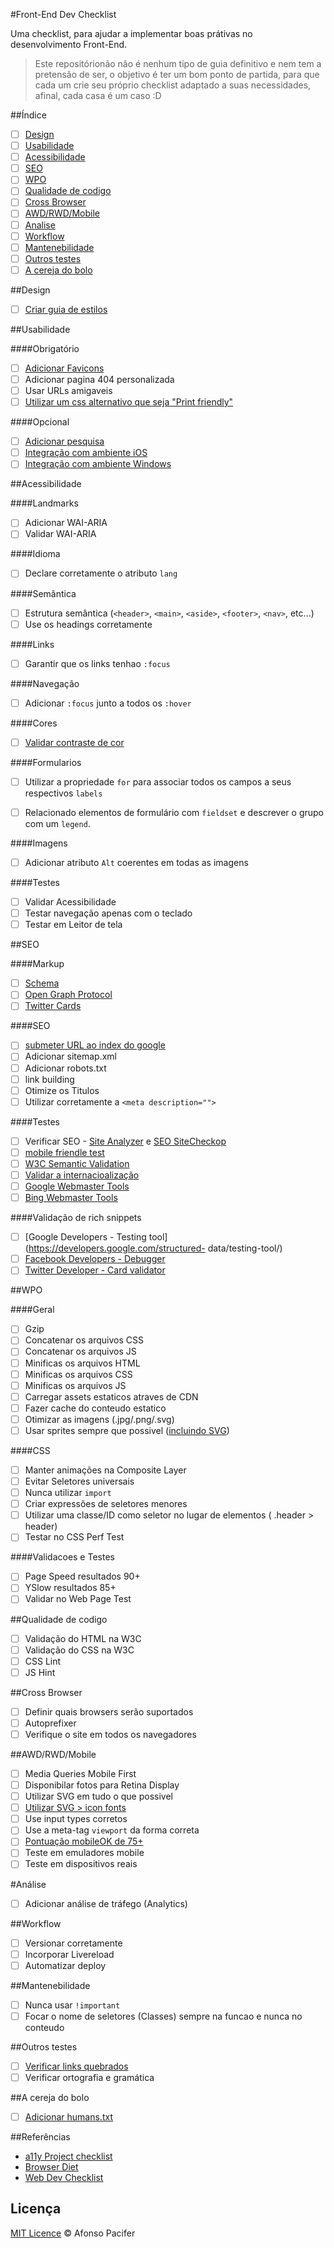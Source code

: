 #Front-End Dev Checklist

Uma checklist, para ajudar a implementar boas prátivas no desenvolvimento Front-End.

> Este repositórionão não é nenhum tipo de guia definitivo e nem tem a pretensão de ser, o objetivo é ter um bom ponto de partida, para que cada um crie seu próprio checklist adaptado a suas necessidades, afinal, cada casa é um caso :D

##Índice

- [ ] [Design](#)
- [ ] [Usabilidade](#)
- [ ] [Acessibilidade](#)
- [ ] [SEO](#)
- [ ] [WPO](#)
- [ ] [Qualidade de codigo](#)
- [ ] [Cross Browser](#)
- [ ] [AWD/RWD/Mobile](#)
- [ ] [Analise](#)
- [ ] [Workflow](#)
- [ ] [Mantenebilidade](#)
- [ ] [Outros testes](#)
- [ ] [A cereja do bolo](#)

##Design

- [ ] [Criar guia de estilos](http://tableless.com.br/guia-de-estilos/)

##Usabilidade

####Obrigatório

- [ ] [Adicionar Favicons](http://tableless.com.br/favicons/)
- [ ] Adicionar pagina 404 personalizada
- [ ] Usar URLs amigaveis
- [ ] [Utilizar um css alternativo que seja "Print friendly"](http://www.smashingmagazine.com/2011/11/24/how-to-set-up-a-print-style-sheet/)

####Opcional

- [ ] [Adicionar pesquisa](https://cse.google.com/cse/)
- [ ] [Integração com ambiente iOS](https://developer.apple.com/library/ios/documentation/AppleApplications/Reference/SafariWebContent/ConfiguringWebApplications/ConfiguringWebApplications.html)
- [ ] [Integração com ambiente Windows](https://msdn.microsoft.com/library/hh781490.aspx)

##Acessibilidade

####Landmarks

- [ ] Adicionar WAI-ARIA
- [ ] Validar WAI-ARIA

####Idioma

- [ ] Declare corretamente o atributo `lang`

####Semântica

- [ ] Estrutura semântica (`<header>`, `<main>`, `<aside>`, `<footer>`, `<nav>`, etc...)
- [ ] Use os headings corretamente

####Links

- [ ] Garantir que os links tenhao `:focus`

####Navegação

- [ ] Adicionar `:focus` junto a todos os `:hover`

####Cores

- [ ] [Validar contraste de cor](http://www.checkmycolours.com/)

####Formularios

- [ ] Utilizar a propriedade `for` para associar todos os campos a seus respectivos `labels`

- [ ] Relacionado elementos de formulário com `fieldset` e descrever o grupo com um `legend`.

####Imagens

- [ ] Adicionar atributo `Alt` coerentes em todas as imagens

####Testes

- [ ] Validar Acessibilidade
- [ ] Testar navegação apenas com o teclado
- [ ] Testar em Leitor de tela

##SEO

####Markup

- [ ] [Schema](https://schema.org/)
- [ ] [Open Graph Protocol](http://ogp.me/)
- [ ] [Twitter Cards](https://dev.twitter.com/cards/overview)

####SEO

- [ ] [submeter URL ao index do google](http://www.google.com.br/add_url.html)
- [ ] Adicionar sitemap.xml
- [ ] Adicionar robots.txt
- [ ] link building
- [ ] Otimize os Titulos
- [ ] Utilizar corretamente a `<meta description="">`

####Testes

- [ ] Verificar SEO - [Site Analyzer](http://www.site-analyzer.com/) e [SEO SiteCheckop](http://seositecheckup.com/)
- [ ] [mobile friendle test](https://www.google.com/webmasters/tools/mobile-friendly/)
- [ ] [W3C Semantic Validation](http://www.w3.org/2003/12/semantic-extractor.html)
- [ ] [Validar a internacioalização](http://validator.w3.org/i18n-checker/)
- [ ] [Google Webmaster Tools](https://www.google.com/webmasters/tools/)
- [ ] [Bing Webmaster Tools](http://www.bing.com/toolbox/webmaster)

####Validação de rich snippets

- [ ] [Google Developers - Testing tool](https://developers.google.com/structured- data/testing-tool/)
- [ ] [Facebook Developers - Debugger](https://developers.facebook.com/tools/debug/)
- [ ] [Twitter Developer - Card validator](https://cards-dev.twitter.com/validator/)

##WPO

####Geral

- [ ] Gzip
- [ ] Concatenar os arquivos CSS
- [ ] Concatenar os arquivos JS
- [ ] Minificas os arquivos HTML
- [ ] Minificas os arquivos CSS
- [ ] Minificas os arquivos JS
- [ ] Carregar assets estaticos atraves de CDN
- [ ] Fazer cache do conteudo estatico
- [ ] Otimizar as imagens (.jpg/.png/.svg)
- [ ] Usar sprites sempre que possivel ([incluindo SVG](http://willianjusten.com.br/usando-svg-sprites/))

####CSS

- [ ] Manter animações na Composite Layer
- [ ] Evitar Seletores universais
- [ ] Nunca utilizar `import`
- [ ] Criar expressões de seletores menores
- [ ] Utilizar uma classe/ID como seletor no lugar de elementos ( .header > header)
- [ ] Testar no CSS Perf Test

####Validacoes e Testes

- [ ] Page Speed resultados 90+
- [ ] YSlow resultados 85+
- [ ] Validar no Web Page Test

##Qualidade de codigo

- [ ] Validação do HTML na W3C
- [ ] Validação do CSS na W3C
- [ ] CSS Lint
- [ ] JS Hint

##Cross Browser

- [ ] Definir quais browsers serão suportados
- [ ] Autoprefixer
- [ ] Verifique o site em todos os navegadores

##AWD/RWD/Mobile

- [ ] Media Queries Mobile First
- [ ] Disponibilar fotos para Retina Display
- [ ] Utilizar SVG em tudo o que possivel
- [ ] [Utilizar SVG > icon fonts](https://css-tricks.com/icon-fonts-vs-svg/)
- [ ] Use input types corretos
- [ ] Use a meta-tag `viewport` da forma correta
- [ ] [Pontuação mobileOK de 75+](http://validator.w3.org/mobile/)
- [ ] Teste em emuladores mobile
- [ ] Teste em dispositivos reais

#Análise

- [ ] Adicionar análise de tráfego (Analytics)

##Workflow

- [ ] Versionar corretamente
- [ ] Incorporar Livereload
- [ ] Automatizar deploy

##Mantenebilidade

- [ ] Nunca usar `!important`
- [ ] Focar o nome de seletores (Classes) sempre na funcao e nunca no conteudo

##Outros testes

- [ ] [Verificar links quebrados](http://validator.w3.org/checklink)
- [ ] Verificar ortografia e gramática

##A cereja do bolo

- [ ] [Adicionar humans.txt](http://humanstxt.org/)

##Referências

- [a11y Project checklist](http://a11yproject.com/checklist.html)
- [Browser Diet](http://browserdiet.com/)
- [Web Dev Checklist](http://webdevchecklist.com/)

## Licença
[MIT Licence](licence.md) © Afonso Pacifer
